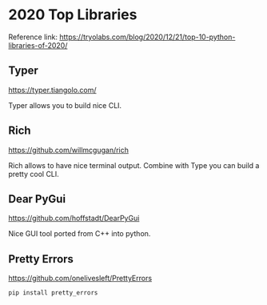 # 2020 Top Libraries


Reference link: https://tryolabs.com/blog/2020/12/21/top-10-python-libraries-of-2020/

## Typer

https://typer.tiangolo.com/

Typer allows you to build nice CLI. 

## Rich

https://github.com/willmcgugan/rich

Rich allows to have nice terminal output. Combine with Type you can build a pretty cool CLI.

## Dear PyGui

https://github.com/hoffstadt/DearPyGui

Nice GUI tool ported from C++ into python.


## Pretty Errors

https://github.com/onelivesleft/PrettyErrors

```
pip install pretty_errors
```

